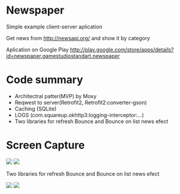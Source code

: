 # Newspaper
Simple example client-server aplication

Get news from http://newsapi.org/ and show it by category

Aplication on Google Play http://play.google.com/store/apps/details?id=newspaper.gamestudiostandart.newspaper

# Code summary
- Architectral patter(MVP) by Moxy
- Reqwest to server(Retrofit2, Retrofit2:converter-gson)
- Caching (SQLite)
- LOGS (com.squareup.okhttp3:logging-interceptor:...)
- Two libraries for refresh Bounce and Bounce on list news efect

# Screen Capture

![](https://media.giphy.com/media/yuQvSAdfVbNUiPJZBl/giphy.gif) ![](http://media.giphy.com/media/YWWgtGkP2KWVlsTpfr/giphy.gif)

Two libraries for refresh Bounce and Bounce on list news efect

![](http://media.giphy.com/media/kERJqKjDrnxTjaH83y/giphy.gif) ![](http://media.giphy.com/media/lffWSl65jOQyRPKuta/giphy.gif)

